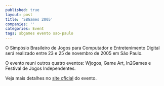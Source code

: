 ```yaml
---
published: true
layout: post
title: 'SBGames 2005'
companies: ''
categories: Event
tags: sbgames evento sao-paulo
---
```



<tr>

O Simpósio Brasileiro de Jogos para Computador e Entretenimento Digital será realizado entre 23 e 25 de novembro de 2005 em São Paulo.

O evento reuni outros quatro eventos: Wjogos, Game Art, In2Games e Festival de Jogos Independentes.





<p style="text-align: left;">Veja mais detalhes no <a href="http://www.sbgames.org.br/home/home.html">site oficial</a>
 do evento.





</tbody>

